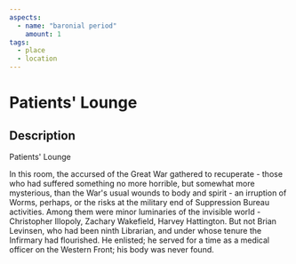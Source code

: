 ```yaml
---
aspects: 
  - name: "baronial period"
    amount: 1
tags:
  - place
  - location
---
```


# Patients' Lounge

## Description
Patients' Lounge

In this room, the accursed of the Great War gathered to recuperate - those who had suffered something no more horrible, but somewhat more mysterious, than the War's usual wounds to body and spirit - an irruption of Worms, perhaps, or the risks at the military end of Suppression Bureau activities. Among them were minor luminaries of the invisible world - Christopher Illopoly, Zachary Wakefield, Harvey Hattington. But not Brian Levinsen, who had been ninth Librarian, and under whose tenure the Infirmary had flourished. He enlisted; he served for a time as a medical officer on the Western Front; his body was never found.